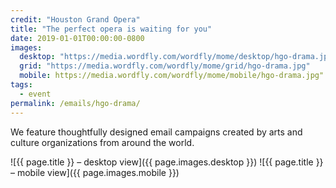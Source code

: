 ```yaml
---
credit: "Houston Grand Opera"
title: "The perfect opera is waiting for you"
date: 2019-01-01T00:00:00-0800
images:
  desktop: "https://media.wordfly.com/wordfly/mome/desktop/hgo-drama.jpg"
  grid: "https://media.wordfly.com/wordfly/mome/grid/hgo-drama.jpg"
  mobile: https://media.wordfly.com/wordfly/mome/mobile/hgo-drama.jpg"
tags:
  - event
permalink: /emails/hgo-drama/
---
```

We feature thoughtfully designed email campaigns created by arts and culture organizations from around the world.

![{{ page.title }} – desktop view]({{ page.images.desktop }})
![{{ page.title }} – mobile view]({{ page.images.mobile }})
